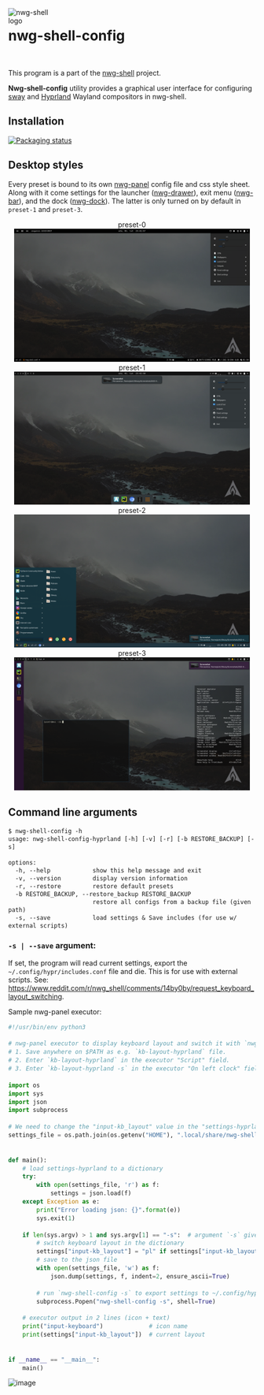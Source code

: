 <img src="https://github.com/nwg-piotr/nwg-shell-config/assets/20579136/55289a50-5346-409f-bbe7-f8b8d58d5f6d" width="90" style="margin-right:10px" align=left alt="nwg-shell logo">
<H1>nwg-shell-config</H1><br>

This program is a part of the [nwg-shell](https://nwg-piotr.github.io/nwg-shell) project.

**Nwg-shell-config** utility provides a graphical user interface for configuring [sway](https://github.com/swaywm/sway) and [Hyprland](https://github.com/hyprwm/Hyprland) Wayland
compositors in nwg-shell.

## Installation

[![Packaging status](https://repology.org/badge/vertical-allrepos/nwg-shell-config.svg)](https://repology.org/project/nwg-shell-config/versions)

## Desktop styles

Every preset is bound to its own [nwg-panel](https://github.com/nwg-piotr/nwg-panel) config file and css style sheet.
Along with it come settings for the launcher ([nwg-drawer](https://github.com/nwg-piotr/nwg-drawer)), exit menu
([nwg-bar](https://github.com/nwg-piotr/nwg-bar)), and the dock ([nwg-dock](https://github.com/nwg-piotr/nwg-dock)).
The latter is only turned on by default in `preset-1` and `preset-3`.

<div align="center">preset-0<br /><img src="https://raw.githubusercontent.com/nwg-piotr/nwg-shell-resources/master/images/nwg-shell-config/preset-0.png" width="480"/></div>

<div align="center">preset-1<br /><img src="https://raw.githubusercontent.com/nwg-piotr/nwg-shell-resources/master/images/nwg-shell-config/preset-1.png" width="480"/></div>

<div align="center">preset-2<br /><img src="https://raw.githubusercontent.com/nwg-piotr/nwg-shell-resources/master/images/nwg-shell-config/preset-2.png" width="480"/></div>

<div align="center">preset-3<br /><img src="https://raw.githubusercontent.com/nwg-piotr/nwg-shell-resources/master/images/nwg-shell-config/preset-3.png" width="480"/></div>

## Command line arguments

```text
$ nwg-shell-config -h
usage: nwg-shell-config-hyprland [-h] [-v] [-r] [-b RESTORE_BACKUP] [-s]

options:
  -h, --help            show this help message and exit
  -v, --version         display version information
  -r, --restore         restore default presets
  -b RESTORE_BACKUP, --restore_backup RESTORE_BACKUP
                        restore all configs from a backup file (given path)
  -s, --save            load settings & Save includes (for use w/ external scripts)
```

### `-s | --save` argument:

If set, the program will read current settings, export the `~/.config/hypr/includes.conf` file and die. This is for use with external scripts. See: https://www.reddit.com/r/nwg_shell/comments/14by0by/request_keyboard_layout_switching.

Sample nwg-panel executor:

```python
#!/usr/bin/env python3

# nwg-panel executor to display keyboard layout and switch it with `nwg-shell-config -s` command
# 1. Save anywhere on $PATH as e.g. `kb-layout-hyprland` file.
# 2. Enter `kb-layout-hyprland` in the executor "Script" field.
# 3. Enter `kb-layout-hyprland -s` in the executor "On left clock" field.

import os
import sys
import json
import subprocess

# We need to change the "input-kb_layout" value in the "settings-hyprland" json file.
settings_file = os.path.join(os.getenv("HOME"), ".local/share/nwg-shell-config/settings-hyprland")


def main():
    # load settings-hyprland to a dictionary
    try:
        with open(settings_file, 'r') as f:
            settings = json.load(f)
    except Exception as e:
        print("Error loading json: {}".format(e))
        sys.exit(1)

    if len(sys.argv) > 1 and sys.argv[1] == "-s":  # argument `-s` given
        # switch keyboard layout in the dictionary
        settings["input-kb_layout"] = "pl" if settings["input-kb_layout"] == "us" else "us"
        # save to the json file
        with open(settings_file, 'w') as f:
            json.dump(settings, f, indent=2, ensure_ascii=True)

        # run `nwg-shell-config -s` to export settings to ~/.config/hypr/includes
        subprocess.Popen("nwg-shell-config -s", shell=True)

    # executor output in 2 lines (icon + text)
    print("input-keyboard")             # icon name
    print(settings["input-kb_layout"])  # current layout


if __name__ == "__main__":
    main()

```

![image](https://github.com/nwg-piotr/nwg-shell-config/assets/20579136/c0b03acf-4634-4eb3-90e4-996b421dfe82)

